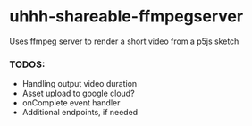 # uhhh-shareable-ffmpegserver
Uses ffmpeg server to render a short video from a p5js sketch

### TODOS:
- Handling output video duration
- Asset upload to google cloud?
- onComplete event handler
- Additional endpoints, if needed